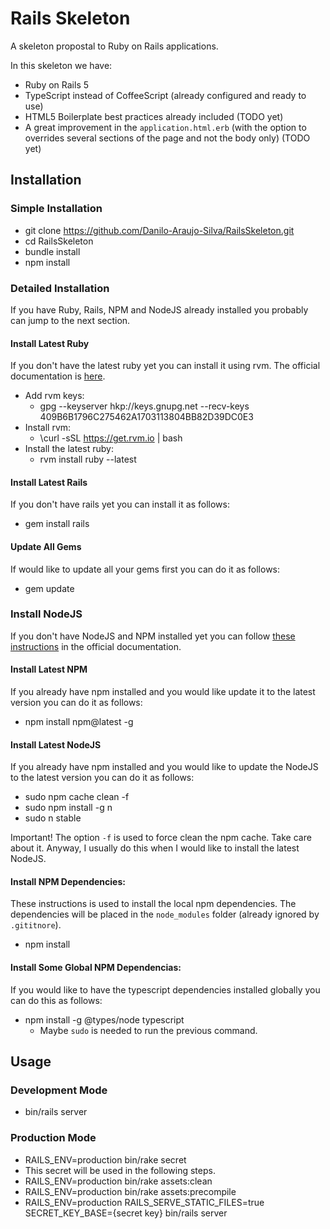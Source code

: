 # Rails Skeleton

A skeleton propostal to Ruby on Rails applications.

In this skeleton we have:
- Ruby on Rails 5
- TypeScript instead of CoffeeScript (already configured and ready to use)
- HTML5 Boilerplate best practices already included (TODO yet)
- A great improvement in the `application.html.erb`
  (with the option to overrides several sections of the page
  and not the body only) (TODO yet)

## Installation

### Simple Installation
- git clone https://github.com/Danilo-Araujo-Silva/RailsSkeleton.git
- cd RailsSkeleton
- bundle install
- npm install

### Detailed Installation
If you have Ruby, Rails, NPM and NodeJS already installed
you probably can jump to the next section.

#### Install Latest Ruby
If you don't have the latest ruby yet you can install it using rvm.
The official documentation is [here](https://rvm.io/).

- Add rvm keys:
  - gpg --keyserver hkp://keys.gnupg.net --recv-keys 409B6B1796C275462A1703113804BB82D39DC0E3
- Install rvm:
  - \curl -sSL https://get.rvm.io | bash
- Install the latest ruby:
  - rvm install ruby --latest
  
#### Install Latest Rails
If you don't have rails yet you can install it as follows:

- gem install rails
  
#### Update All Gems
If would like to update all your gems first you can do it as follows:

- gem update

### Install NodeJS
If you don't have NodeJS and NPM installed yet you can follow
[these instructions](https://nodejs.org/en/download/package-manager/) in the
official documentation.

#### Install Latest NPM
If you already have npm installed and you would like update it to the latest
version you can do it as follows:

- npm install npm@latest -g

#### Install Latest NodeJS
If you already have npm installed and you would like to update the NodeJS to the
latest version you can do it as follows:

- sudo npm cache clean -f
- sudo npm install -g n
- sudo n stable

Important! The option `-f` is used to force clean the npm cache. Take care about it.
Anyway, I usually do this when I would like to install the latest NodeJS.

#### Install NPM Dependencies:
These instructions is used to install the local npm dependencies. The dependencies
will be placed in the `node_modules` folder (already ignored by `.gititnore`).

- npm install
  
#### Install Some Global NPM Dependencias:
If you would like to have the typescript dependencies installed globally you
can do this as follows:

- npm install -g @types/node typescript
   - Maybe `sudo` is needed to run the previous command.
   
## Usage

### Development Mode
- bin/rails server

### Production Mode
- RAILS_ENV=production bin/rake secret
 - This secret will be used in the following steps.
- RAILS_ENV=production bin/rake assets:clean
- RAILS_ENV=production bin/rake assets:precompile
- RAILS_ENV=production RAILS_SERVE_STATIC_FILES=true SECRET_KEY_BASE={secret key} bin/rails server

<!---
This README would normally document whatever steps are necessary to get the
application up and running.

Things you may want to cover:

* Ruby version

* System dependencies

* Configuration

* Database creation

* Database initialization

* How to run the test suite

* Services (job queues, cache servers, search engines, etc.)

* Deployment instructions

* ...
-->